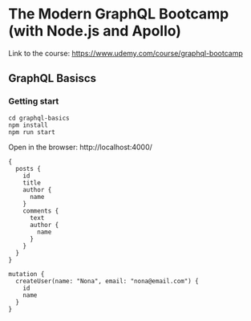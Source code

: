 # The Modern GraphQL Bootcamp (with Node.js and Apollo)

Link to the course: https://www.udemy.com/course/graphql-bootcamp


## GraphQL Basiscs

### Getting start
```
cd graphql-basics 
npm install
npm run start
```

Open in the browser: http://localhost:4000/
```
{
  posts {
    id
    title 
    author {
      name
    }
    comments {
      text 
      author {
        name
      }
    }
  }
}
```
```
mutation {
  createUser(name: "Nona", email: "nona@email.com") {
    id
    name
  }
}
```
